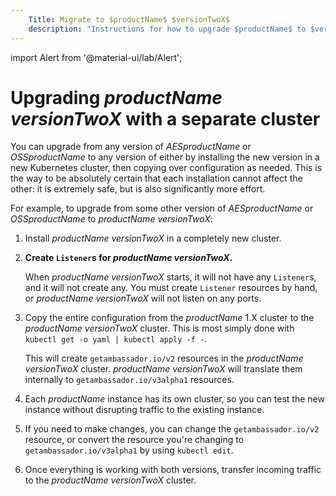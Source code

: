 ```yaml
---
    Title: Migrate to $productName$ $versionTwoX$
    description: "Instructions for how to upgrade $productName$ to $versionTwoX$. Transfer your current configuration of $AESproductName$ or $OSSproductName$ to $versionTwoX$."
---
```

import Alert from '@material-ui/lab/Alert';

# Upgrading $productName$ $versionTwoX$ with a separate cluster

You can upgrade from any version of $AESproductName$ or $OSSproductName$ to
any version of either by installing the new version in a new Kubernetes cluster,
then copying over configuration as needed. This is the way to be absolutely
certain that each installation cannot affect the other: it is extremely safe,
but is also significantly more effort.

For example, to upgrade from some other version of $AESproductName$ or
$OSSproductName$ to $productName$ $versionTwoX$:

1. Install $productName$ $versionTwoX$ in a completely new cluster.

2. **Create `Listener`s for $productName$ $versionTwoX$.**

   When $productName$ $versionTwoX$ starts, it will not have any `Listener`s, and it will not
   create any. You must create `Listener` resources by hand, or $productName$ $versionTwoX$
   will not listen on any ports.

3. Copy the entire configuration from the $productName$ 1.X cluster to the $productName$
   $versionTwoX$ cluster. This is most simply done with `kubectl get -o yaml | kubectl apply -f -`.

   This will create `getambassador.io/v2` resources in the $productName$ $versionTwoX$ cluster.
   $productName$ $versionTwoX$ will translate them internally to `getambassador.io/v3alpha1`
   resources.

4. Each $productName$ instance has its own cluster, so you can test the new
   instance without disrupting traffic to the existing instance.

5. If you need to make changes, you can change the `getambassador.io/v2` resource, or convert the
   resource you're changing to `getambassador.io/v3alpha1` by using `kubectl edit`.

6. Once everything is working with both versions, transfer incoming traffic to the $productName$
   $versionTwoX$ cluster.
